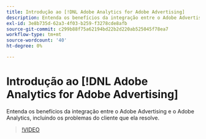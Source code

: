 ```yaml
---
title: Introdução ao [!DNL Adobe Analytics for Adobe Advertising]
description: Entenda os benefícios da integração entre o Adobe Advertising e o Adobe Analytics, incluindo os problemas do cliente que ela resolve.
exl-id: 3e8b735d-62a3-4f03-b259-f3278cde8afb
source-git-commit: c299b88f75a62194bd22b2d220ab525045f78ea7
workflow-type: tm+mt
source-wordcount: '40'
ht-degree: 0%

---
```


# Introdução ao [!DNL Adobe Analytics for Adobe Advertising]

Entenda os benefícios da integração entre o Adobe Advertising e o Adobe Analytics, incluindo os problemas do cliente que ela resolve.

>[!VIDEO](https://video.tv.adobe.com/v/33491)
